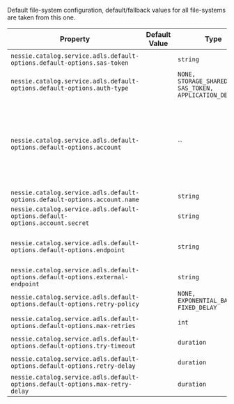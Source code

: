 Default file-system configuration, default/fallback values for all file-systems are taken from  this one.

| Property | Default Value | Type | Description |
|----------|---------------|------|-------------|
| `nessie.catalog.service.adls.default-options.default-options.sas-token` |  | `string` | SAS token to access the ADLS file system.  |
| `nessie.catalog.service.adls.default-options.default-options.auth-type` |  | `NONE, STORAGE_SHARED_KEY, SAS_TOKEN, APPLICATION_DEFAULT` | The authentication type to use.  |
| `nessie.catalog.service.adls.default-options.default-options.account` |  | `` | Fully-qualified account name, e.g. `"myaccount.dfs.core.windows.net"` and account key,  configured using the `name` and `secret` fields. If not specified, it will be  queried via the configured credentials provider.   <br><br>**It is strongly recommended to use the SAS token instead of a shared account!** |
| `nessie.catalog.service.adls.default-options.default-options.account.name` |  | `string` |  |
| `nessie.catalog.service.adls.default-options.default-options.account.secret` |  | `string` |  |
| `nessie.catalog.service.adls.default-options.default-options.endpoint` |  | `string` | Define a custom HTTP endpoint. In case clients need to use a different URI, use the `.external-endpoint` setting.  |
| `nessie.catalog.service.adls.default-options.default-options.external-endpoint` |  | `string` | Define a custom HTTP endpoint, this value is used by clients.  |
| `nessie.catalog.service.adls.default-options.default-options.retry-policy` |  | `NONE, EXPONENTIAL_BACKOFF, FIXED_DELAY` | Configure the retry strategy.  |
| `nessie.catalog.service.adls.default-options.default-options.max-retries` |  | `int` | Mandatory, if any `retry-policy` is configured.   |
| `nessie.catalog.service.adls.default-options.default-options.try-timeout` |  | `duration` | Mandatory, if any `retry-policy` is configured.   |
| `nessie.catalog.service.adls.default-options.default-options.retry-delay` |  | `duration` | Mandatory, if any `retry-policy` is configured.   |
| `nessie.catalog.service.adls.default-options.default-options.max-retry-delay` |  | `duration` | Mandatory, if `EXPONENTIAL_BACKOFF` is configured.   |
